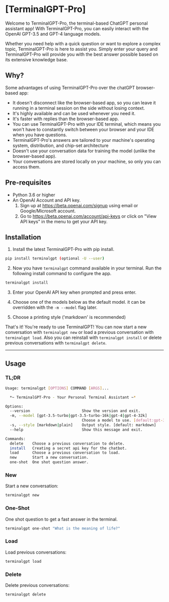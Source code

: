 # [TerminalGPT-Pro]


Welcome to TerminalGPT-Pro, the terminal-based ChatGPT personal assistant app!
With TerminalGPT-Pro, you can easily interact with the OpenAI GPT-3.5 and GPT-4 language models.

Whether you need help with a quick question or want to explore a complex topic, TerminalGPT-Pro is here to assist you. Simply enter your query and TerminalGPT-Pro will provide you with the best answer possible based on its extensive knowledge base.


## Why?

Some advantages of using TerminalGPT-Pro over the chatGPT browser-based app:

- It doesn't disconnect like the browser-based app, so you can leave it running in a terminal session on the side without losing context.
- It's highly available and can be used whenever you need it.
- It's faster with replies than the browser-based app.
- You can use TerminalGPT-Pro with your IDE terminal, which means you won't have to constantly switch between your browser and your IDE when you have questions.
- TerminalGPT-Pro's answers are tailored to your machine's operating system, distribution, and chip-set architecture
- Doesn't use your conversation data for training the model (unlike the browser-based app).
- Your conversations are stored locally on your machine, so only you can access them.

## Pre-requisites

- Python 3.6 or higher
- An OpenAI Account and API key.
   1. Sign up at <https://beta.openai.com/signup> using email or Google/Microsoft account.
   2. Go to <https://beta.openai.com/account/api-keys> or click on "View API keys" in the menu to get your API key.

## Installation

1. Install the latest TerminalGPT-Pro with pip install.

```sh
pip install terminalgpt (optional -U --user)
```

2. Now you have `terminalgpt` command available in your terminal. Run the following install command to configure the app.

```sh
terminalgpt install
```

3. Enter your OpenAI API key when prompted and press enter.

4. Choose one of the models below as the default model. it can be overridden with the `-m --model` flag later.

5.  Choose a printing style ('markdown' is recommended)

That's it! You're ready to use TerminalGPT!
You can now start a new conversation with `terminalgpt new` or load a previous conversation with `terminalgpt load`. Also you can reinstall with `terminalgpt install` or delete previous conversations with `terminalgpt delete`.

---

## Usage

### TL;DR

```sh
Usage: terminalgpt [OPTIONS] COMMAND [ARGS]...

  *~ TerminalGPT-Pro - Your Personal Terminal Assistant ~*

Options:
  --version                       Show the version and exit.
  -m, --model [gpt-3.5-turbo|gpt-3.5-turbo-16k|gpt-4|gpt-4-32k]
                                  Choose a model to use. [default:gpt-3.5-turbo]
  -s, --style [markdown|plain]    Output style. [default: markdown]
  --help                          Show this message and exit.

Commands:
  delete    Choose a previous conversation to delete.
  install   Creating a secret api key for the chatbot.
  load      Choose a previous conversation to load.
  new       Start a new conversation.
  one-shot  One shot question answer.
```

### New

Start a new conversation:

```sh
terminalgpt new
```

### One-Shot

One shot question to get a fast answer in the terminal.

```sh
terminalgpt one-shot "What is the meaning of life?"
```

### Load

Load previous conversations:

```sh
terminalgpt load
```

### Delete

Delete previous conversations:

```sh
terminalgpt delete
```

